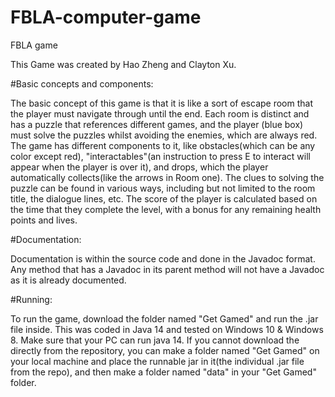 # FBLA-computer-game
FBLA game

This Game was created by Hao Zheng and Clayton Xu.


#Basic concepts and components:

The basic concept of this game is that it is like a sort of escape room that the player must navigate through until the end. Each room is distinct and has a puzzle that references different games, and the player (blue box) must solve the puzzles whilst avoiding the enemies, which are always red. The game has different components to it, like obstacles(which can be any color except red), "interactables"(an instruction to press E to interact will appear when the player is over it), and drops, which the player automatically collects(like the arrows in Room one). The clues to solving the puzzle can be found in various ways, including but not limited to the room title, the dialogue lines, etc. The score of the player is calculated based on the time that they complete the level, with a bonus for any remaining health points and lives.

#Documentation:

Documentation is within the source code and done in the Javadoc format. Any method that has a Javadoc in its parent method will not have a Javadoc as it is already documented.

#Running:

To run the game, download the folder named "Get Gamed" and run  the .jar file inside. This was coded in Java 14 and tested on Windows 10 & Windows 8. Make sure that your PC can run java 14.
If you cannot download the  directly from the repository, you can make a folder named "Get Gamed" on your local machine and place the runnable jar in it(the individual .jar file from the repo), and then make a folder named "data" in your "Get Gamed" folder.